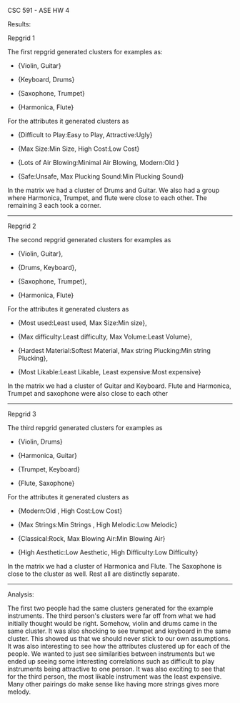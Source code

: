 CSC 591 - ASE HW 4

Results:

Repgrid 1 

The first repgrid generated clusters for examples as:

-   {Violin, Guitar}

-   {Keyboard, Drums}

-   {Saxophone, Trumpet}

-   {Harmonica, Flute}

For the attributes it generated clusters as 

-   {Difficult to Play:Easy to Play, Attractive:Ugly}

-   {Max Size:Min Size, High Cost:Low Cost}

-   {Lots of Air Blowing:Minimal Air Blowing, Modern:Old }

-   {Safe:Unsafe, Max Plucking Sound:Min Plucking Sound}

In the matrix we had a cluster of Drums and Guitar. We also had a group where Harmonica, Trumpet, and flute were close to each other. The remaining 3 each took a corner.

--------------------------------------------------------------------------------

Repgrid 2

The second repgrid generated clusters for examples as  

-   {Violin, Guitar}, 

-   {Drums, Keyboard}, 

-   {Saxophone, Trumpet}, 

-   {Harmonica, Flute}

For the attributes it generated clusters as 

-   {Most used:Least used, Max Size:Min size}, 

-   {Max difficulty:Least difficulty, Max Volume:Least Volume}, 

-   {Hardest Material:Softest Material, Max string Plucking:Min string Plucking}, 

-   {Most Likable:Least Likable, Least expensive:Most expensive}

In the matrix we had a cluster of Guitar and Keyboard. Flute and Harmonica, Trumpet and saxophone were also close to each other

--------------------------------------------------------------------------------

Repgrid 3

The third repgrid generated clusters for examples as 

-   {Violin, Drums} 

-   {Harmonica, Guitar} 

-   {Trumpet, Keyboard} 

-   {Flute, Saxophone}

For the attributes it generated clusters as 

-   {Modern:Old , High Cost:Low Cost}

-   {Max Strings:Min Strings , High Melodic:Low Melodic} 

-   {Classical:Rock, Max Blowing Air:Min Blowing Air}

-   {High Aesthetic:Low Aesthetic, High Difficulty:Low Difficulty}

In the matrix we had a cluster of Harmonica and Flute. The Saxophone is close to the cluster as well. Rest all are distinctly separate.

----------------------------------------------------------------------------------------------

Analysis:

The first two people had the same clusters generated for the example instruments. The third person's clusters were far off from what we had initially thought would be right. Somehow, violin and drums came in the same cluster. It was also shocking to see trumpet and keyboard in the same cluster. This showed us that we should never stick to our own assumptions. It was also interesting to see how the attributes clustered up for each of the people. We wanted to just see similarities between instruments but we ended up seeing some interesting correlations such as difficult to play instruments being attractive to one person. It was also exciting to see that for the third person, the most likable instrument was the least expensive. Many other pairings do make sense like having more strings gives more melody.


